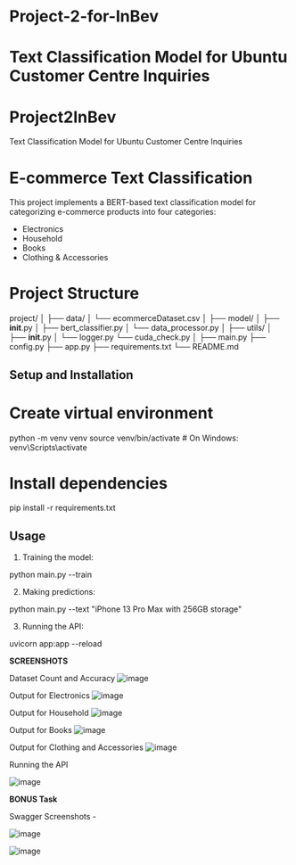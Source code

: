 
# Project-2-for-InBev
Text Classification Model for Ubuntu Customer Centre Inquiries
=======
# Project2InBev
Text Classification Model for Ubuntu Customer Centre Inquiries

# E-commerce Text Classification

This project implements a BERT-based text classification model for categorizing e-commerce products into four categories:
- Electronics
- Household
- Books
- Clothing & Accessories

# Project Structure

project/
│
├── data/
│   └── ecommerceDataset.csv
│
├── model/
│   ├── __init__.py
│   ├── bert_classifier.py
│   └── data_processor.py
│
├── utils/
│   ├── __init__.py
│   └── logger.py
    └── cuda_check.py
│
├── main.py
├── config.py
├── app.py
├── requirements.txt
└── README.md

## Setup and Installation

# Create virtual environment
python -m venv venv
source venv/bin/activate  # On Windows: venv\Scripts\activate

# Install dependencies
pip install -r requirements.txt

## Usage
1. Training the model:

python main.py --train


2. Making predictions:

python main.py --text "iPhone 13 Pro Max with 256GB storage"


3. Running the API:

uvicorn app:app --reload



**SCREENSHOTS**

Dataset Count and Accuracy
![image](https://github.com/user-attachments/assets/a522e8f9-3b3a-4345-8ac3-ed821f23e6a8)

Output for Electronics
![image](https://github.com/user-attachments/assets/7218621f-7ab5-44bf-9dfa-c774ca67406e)

Output for Household
![image](https://github.com/user-attachments/assets/af332c01-d0af-40af-9416-eece554d5202)

Output for Books
![image](https://github.com/user-attachments/assets/fece3051-909b-4dd6-921d-044694a4cb6c)

Output for Clothing and Accessories
![image](https://github.com/user-attachments/assets/32609bfe-83a0-40a6-8c06-de1485b4ff74)

Running the API 

![image](https://github.com/user-attachments/assets/c6dec41a-e023-4804-9513-26b3aa80fbcf)

**BONUS Task**

Swagger Screenshots - 

![image](https://github.com/user-attachments/assets/f9cc1859-2f90-463c-b0fc-242cf8a953d0)

![image](https://github.com/user-attachments/assets/a2b62777-c397-4939-85dc-0e7345764b24)



